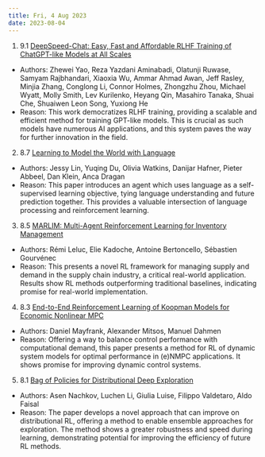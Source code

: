 ```yaml
---
title: Fri, 4 Aug 2023
date: 2023-08-04
---
```

1. 9.1 [DeepSpeed-Chat: Easy, Fast and Affordable RLHF Training of ChatGPT-like Models at All Scales](https://arxiv.org/abs/2308.01320)
* Authors: Zhewei Yao, Reza Yazdani Aminabadi, Olatunji Ruwase, Samyam Rajbhandari, Xiaoxia Wu, Ammar Ahmad Awan, Jeff Rasley, Minjia Zhang, Conglong Li, Connor Holmes, Zhongzhu Zhou, Michael Wyatt, Molly Smith, Lev Kurilenko, Heyang Qin, Masahiro Tanaka, Shuai Che, Shuaiwen Leon Song, Yuxiong He
* Reason: This work democratizes RLHF training, providing a scalable and efficient method for training GPT-like models. This is crucial as such models have numerous AI applications, and this system paves the way for further innovation in the field.

2. 8.7 [Learning to Model the World with Language](https://arxiv.org/abs/2308.01399)
* Authors: Jessy Lin, Yuqing Du, Olivia Watkins, Danijar Hafner, Pieter Abbeel, Dan Klein, Anca Dragan
* Reason:  This paper introduces an agent which uses language as a self-supervised learning objective, tying language understanding and future prediction together. This provides a valuable intersection of language processing and reinforcement learning.

3. 8.5 [MARLIM: Multi-Agent Reinforcement Learning for Inventory Management](https://arxiv.org/abs/2308.01649)
* Authors: Rémi Leluc, Elie Kadoche, Antoine Bertoncello, Sébastien Gourvénec
* Reason: This presents a novel RL framework for managing supply and demand in the supply chain industry, a critical real-world application. Results show RL methods outperforming traditional baselines, indicating promise for real-world implementation.

4. 8.3 [End-to-End Reinforcement Learning of Koopman Models for Economic Nonlinear MPC](https://arxiv.org/abs/2308.01674)
* Authors: Daniel Mayfrank, Alexander Mitsos, Manuel Dahmen
* Reason: Offering a way to balance control performance with computational demand, this paper presents a method for RL of dynamic system models for optimal performance in (e)NMPC applications. It shows promise for improving dynamic control systems.

5. 8.1 [Bag of Policies for Distributional Deep Exploration](https://arxiv.org/abs/2308.01759)
* Authors: Asen Nachkov, Luchen Li, Giulia Luise, Filippo Valdetaro, Aldo Faisal
* Reason: The paper develops a novel approach that can improve on distributional RL, offering a method to enable ensemble approaches for exploration. The method shows a greater robustness and speed during learning, demonstrating potential for improving the efficiency of future RL methods.

